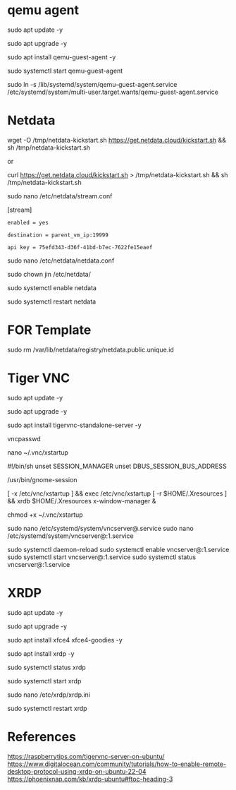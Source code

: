 # qemu agent
sudo apt update -y

sudo apt upgrade -y

sudo apt install qemu-guest-agent -y

sudo systemctl start qemu-guest-agent

sudo ln -s /lib/systemd/system/qemu-guest-agent.service /etc/systemd/system/multi-user.target.wants/qemu-guest-agent.service

# Netdata

wget -O /tmp/netdata-kickstart.sh https://get.netdata.cloud/kickstart.sh && sh /tmp/netdata-kickstart.sh

or

curl https://get.netdata.cloud/kickstart.sh > /tmp/netdata-kickstart.sh && sh /tmp/netdata-kickstart.sh

sudo nano /etc/netdata/stream.conf

[stream]

    enabled = yes

    destination = parent_vm_ip:19999
    
    api key = 75efd343-d36f-41bd-b7ec-7622fe15eaef

sudo nano /etc/netdata/netdata.conf

sudo chown jin /etc/netdata/

sudo systemctl enable netdata

sudo systemctl restart netdata

# FOR Template
sudo rm /var/lib/netdata/registry/netdata.public.unique.id

# Tiger VNC

sudo apt update -y

sudo apt upgrade -y

sudo apt install tigervnc-standalone-server -y

vncpasswd

nano ~/.vnc/xstartup

#!/bin/sh
unset SESSION_MANAGER
unset DBUS_SESSION_BUS_ADDRESS

/usr/bin/gnome-session

[ -x /etc/vnc/xstartup ] && exec /etc/vnc/xstartup
[ -r $HOME/.Xresources ] && xrdb $HOME/.Xresources
x-window-manager &

chmod +x ~/.vnc/xstartup

<!-- sudo nano /etc/tigervnc/vncserver-config-defaults -->

<!-- vncserver -localhost no -->

sudo nano /etc/systemd/system/vncserver@.service
sudo nano /etc/systemd/system/vncserver@:1.service

sudo systemctl daemon-reload
sudo systemctl enable vncserver@:1.service
sudo systemctl start vncserver@:1.service
sudo systemctl status vncserver@:1.service

# XRDP

sudo apt update -y

sudo apt upgrade -y

sudo apt install xfce4 xfce4-goodies -y

sudo apt install xrdp -y

sudo systemctl status xrdp

sudo systemctl start xrdp

sudo nano /etc/xrdp/xrdp.ini

sudo systemctl restart xrdp

# References

https://raspberrytips.com/tigervnc-server-on-ubuntu/
https://www.digitalocean.com/community/tutorials/how-to-enable-remote-desktop-protocol-using-xrdp-on-ubuntu-22-04
https://phoenixnap.com/kb/xrdp-ubuntu#ftoc-heading-3